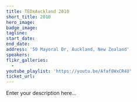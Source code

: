 ```yaml
---
title: TEDxAuckland 2010
short_title: 2010
hero_image:
badge_image:
tagline:
start_date:
end_date:
address: '50 Mayoral Dr, Auckland, New Zealand'
speakers:
flikr_galleries:
  -
youtube_playlist: 'https://youtu.be/Afaf8WxCR4U'
ticket_url:
---
```


Enter your description here…